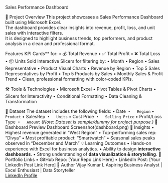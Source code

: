 Sales Performance Dashboard

 🔎 Project Overview
This project showcases a Sales Performance Dashboard built using Microsoft Excel.  
The dashboard provides clear insights into revenue, profit, loss, and unit sales with interactive filters.  
It is designed to highlight business trends, top performers, and product analysis in a clean and professional format.

 Features
KPI Cards** for:
•	💰 Total Revenue
•	✅ Total Profit
•	❌ Total Loss
•	📦 Units Sold
Interactive Slicers for filtering by:
•	Month
•	Region
•	Sales Representative
•	Product
Visual Charts
•	Revenue by Region
•	Top 5 Sales Representatives by Profit
•	Top 5 Products by Sales
•	Monthly Sales & Profit Trend
•	Clean, professional formatting with color-coded KPIs.

🛠️ Tools & Technologies
•	Microsoft Excel
•	Pivot Tables & Pivot Charts
•	Slicers for Interactivity
•	Conditional Formatting
•	Data Cleaning & Transformation

📂 Dataset
The dataset includes the following fields:
•	Date`
•	Region`
•	`Product`
•	SalesRep`
•	Units`
•	Cost Price`
•	Selling Price`
•	Profit/Loss Type`
•	Amount`
*(Note: Dataset is sample/dummy for project purpose.)*
 📸 Dashboard Preview
Dashboard Screenshot(dashboard.png)
🎯 Insights
•	Highest revenue generated in “West Region”
•	Top-performing sales rep: “Divya”
•	Most profitable product: “Smartwatch”
•	Seasonal sales peaks observed in “December and March”
💡 Learning Outcomes
•	Hands-on experience with Excel for business analytics.
•	Ability to design **interactive dashboards**.
•	Strong understanding of **data visualization & storytelling**.
🔗 Portfolio Links
•	GitHub Repo: [Your Repo Link Here]
•	LinkedIn Post: [Your LinkedIn Post Link Here]
👤 Author
Vijay Kumar L
Aspiring Business Analyst | Excel Enthusiast | Data Storyteller  
[LinkedIn Profile](https://www.linkedin.com/in/your-profile)
